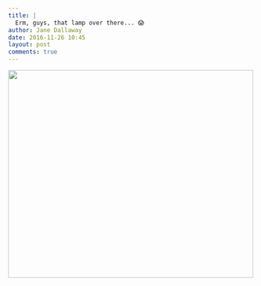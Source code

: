 ```yaml
---
title: |
  Erm, guys, that lamp over there... 😱
author: Jane Dallaway
date: 2016-11-26 10:45
layout: post
comments: true
---
```


<div>
        <a href="//static.skitters.dallaway.com/2016-11-26-erm--guys--that-lamp-over-there-fullsize-IMG_6810.JPG">
          <img src="//static.skitters.dallaway.com/2016-11-26-erm--guys--that-lamp-over-there-thumb-IMG_6810.JPG" width="500" height="423"/>
        </a>
      </div>


  
      